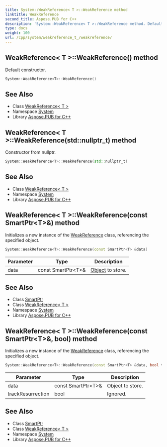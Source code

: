 ```yaml
---
title: System::WeakReference< T >::WeakReference method
linktitle: WeakReference
second_title: Aspose.PUB for C++
description: 'System::WeakReference< T >::WeakReference method. Default constructor in C++.'
type: docs
weight: 100
url: /cpp/system/weakreference_t_/weakreference/
---
```

## WeakReference< T >::WeakReference() method


Default constructor.

```cpp
System::WeakReference<T>::WeakReference()
```

## See Also

* Class [WeakReference< T >](../)
* Namespace [System](../../)
* Library [Aspose.PUB for C++](../../../)
## WeakReference< T >::WeakReference(std::nullptr_t) method


Constructor from nullptr.

```cpp
System::WeakReference<T>::WeakReference(std::nullptr_t)
```

## See Also

* Class [WeakReference< T >](../)
* Namespace [System](../../)
* Library [Aspose.PUB for C++](../../../)
## WeakReference< T >::WeakReference(const SmartPtr\<T\>\&) method


Initializes a new instance of the [WeakReference](../../weakreference/) class, referencing the specified object.

```cpp
System::WeakReference<T>::WeakReference(const SmartPtr<T> &data)
```


| Parameter | Type | Description |
| --- | --- | --- |
| data | const SmartPtr\<T\>\& | [Object](../../object/) to store. |

## See Also

* Class [SmartPtr](../../smartptr/)
* Class [WeakReference< T >](../)
* Namespace [System](../../)
* Library [Aspose.PUB for C++](../../../)
## WeakReference< T >::WeakReference(const SmartPtr\<T\>\&, bool) method


Initializes a new instance of the [WeakReference](../../weakreference/) class, referencing the specified object.

```cpp
System::WeakReference<T>::WeakReference(const SmartPtr<T> &data, bool trackResurrection)
```


| Parameter | Type | Description |
| --- | --- | --- |
| data | const SmartPtr\<T\>\& | [Object](../../object/) to store. |
| trackResurrection | bool | Ignored. |

## See Also

* Class [SmartPtr](../../smartptr/)
* Class [WeakReference< T >](../)
* Namespace [System](../../)
* Library [Aspose.PUB for C++](../../../)
